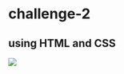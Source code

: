 # challenge-2
## using HTML and CSS
<img src="https://github.com/Aisha-Saad/challenge-2/assets/111194434/f6024212-6ef4-415d-ac8c-904d541aa7de">
